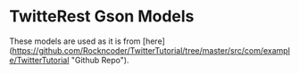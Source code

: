 TwitteRest Gson Models
======================

These models are used as it is from [here] (https://github.com/Rockncoder/TwitterTutorial/tree/master/src/com/example/TwitterTutorial "Github Repo").